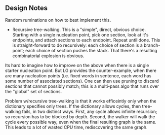 
Design Notes
------------
Random ruminations on how to best implement this.

* Recursive tree-walking. This is a "simple", direct, obvious choice.
Starting with a single nucleation point, pick one section, look at it's
endpoints, and attach sections to each endpoint. Repeat until done.
This is straight-forward to do recursively: each choice of section is
a branch-point; each choice of section pushes the stack. That there's a
resulting combinatorial explosion is obvious.

Its hard to imagine how to improve on the above when there is a single
starter nucleation point. But LG provides the counter-example, when
there are many nucleation points (i.e. fixed words in sentence, each
word has some number of associated sections). One can then use pruning
to discard sections that cannot possibly match; this is a multi-pass
algo that runs over the "global" set of sections.

Problem w/recursive tree-walking is that it works efficeintly only when
the dictionary specifies only trees. If the dictionary allows cycles,
then tree-walking fails, in two distinct ways. First, any cycle allows
infinite recursion; so recursion has to be blocked by depth. Second,
the walker will walk the cycle every possible way, even when the final
resulting graph is the same. This leads to a lot of wasted CPU time,
rediscovering the same graph.
